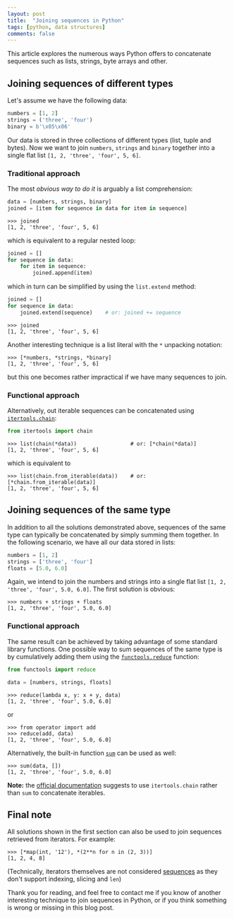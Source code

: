 ```yaml
---
layout: post
title:  "Joining sequences in Python"
tags: [python, data structures]
comments: false
---
```


This article explores the numerous ways Python offers
to concatenate sequences such as lists, strings, byte arrays and other.

## Joining sequences of different types

Let's assume we have the following data:

```python
numbers = [1, 2]
strings = ('three', 'four')
binary = b'\x05\x06'
```

Our data is stored in three collections of different types (list, tuple
and bytes). Now we want to join `numbers`, `strings` and `binary` together
into a single flat list `[1, 2, 'three', 'four', 5, 6]`.

### Traditional approach

The most *obvious way to do it* is arguably a list comprehension:

```python
data = [numbers, strings, binary]
joined = [item for sequence in data for item in sequence]
```

```pycon
>>> joined
[1, 2, 'three', 'four', 5, 6]
```

which is equivalent to a regular nested loop:

```python
joined = []
for sequence in data:
    for item in sequence:
        joined.append(item)
```

which in turn can be simplified by using the `list.extend` method:

```python
joined = []
for sequence in data:
    joined.extend(sequence)    # or: joined += sequence
```

```pycon
>>> joined
[1, 2, 'three', 'four', 5, 6]
```

Another interesting technique is a list literal with the `*` unpacking notation:

```pycon
>>> [*numbers, *strings, *binary]
[1, 2, 'three', 'four', 5, 6]
```

but this one becomes rather impractical if we have many sequences to join.

### Functional approach

Alternatively, out iterable sequences can be concatenated using
[`itertools.chain`][docs_chain]:

```python
from itertools import chain
```

```pycon
>>> list(chain(*data))                 # or: [*chain(*data)]
[1, 2, 'three', 'four', 5, 6]
```

which is equivalent to

```pycon
>>> list(chain.from_iterable(data))    # or: [*chain.from_iterable(data)]
[1, 2, 'three', 'four', 5, 6]
```

## Joining sequences of the same type

In addition to all the solutions demonstrated above, sequences of the same type
can typically be concatenated by simply summing them together. In the following
scenario, we have all our data stored in lists:

```python
numbers = [1, 2]
strings = ['three', 'four']
floats = [5.0, 6.0]
```

Again, we intend to join the numbers and strings into a single flat list
`[1, 2, 'three', 'four', 5.0, 6.0]`. The first solution is obvious:

```pycon
>>> numbers + strings + floats
[1, 2, 'three', 'four', 5.0, 6.0]
```

### Functional approach

The same result can be achieved by taking advantage of some standard library
functions. One possible way to sum sequences of the same type is by
cumulatively adding them using the [`functools.reduce`][docs_reduce] function:

```python
from functools import reduce

data = [numbers, strings, floats]
```

```pycon
>>> reduce(lambda x, y: x + y, data)
[1, 2, 'three', 'four', 5.0, 6.0]
```

or

```pycon
>>> from operator import add
>>> reduce(add, data)
[1, 2, 'three', 'four', 5.0, 6.0]
```

Alternatively, the built-in function [`sum`][docs_sum] can be used as well:

```pycon
>>> sum(data, [])
[1, 2, 'three', 'four', 5.0, 6.0]
```

**Note:** the [official documentation][docs_sum] suggests to use
`itertools.chain` rather than `sum` to concatenate iterables.

## Final note

All solutions shown in the first section can also be used to join sequences
retrieved from iterators. For example:

```pycon
>>> [*map(int, '12'), *(2**n for n in (2, 3))]
[1, 2, 4, 8]
```

(Technically, iterators themselves are not considered
[sequences][docs_sequence] as they don't support indexing, slicing and `len`)

Thank you for reading, and feel free to contact me if you know of another
interesting technique to join sequences in Python, or if you think something is
wrong or missing in this blog post.

[docs_chain]: https://docs.python.org/3/library/itertools.html#itertools.chain
[docs_reduce]: https://docs.python.org/3/library/functools.html#functools.reduce
[docs_sum]: https://docs.python.org/3/library/functions.html#sum
[docs_sequence]: https://docs.python.org/3/glossary.html#term-sequence
